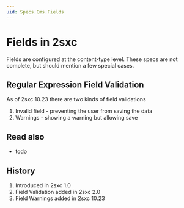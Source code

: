```yaml
---
uid: Specs.Cms.Fields
---
```

# Fields in 2sxc

Fields are configured at the content-type level. These specs are not complete, but should mention a few special cases. 

## Regular Expression Field Validation

As of 2sxc 10.23 there are two kinds of field validations

1. Invalid field - preventing the user from saving the data
1. Warnings - showing a warning but allowing save


## Read also

* todo

## History

1. Introduced in 2sxc 1.0
1. Field Validation added in 2sxc 2.0
1. Field Warnings added in 2sxc 10.23